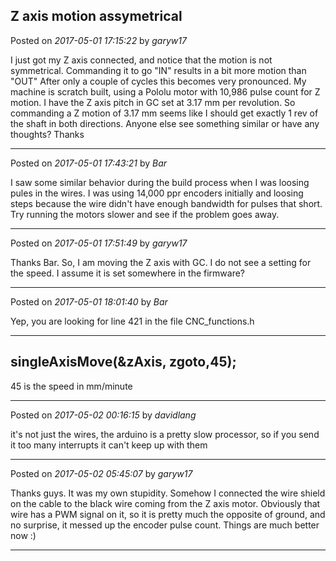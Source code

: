 ## Z axis motion assymetrical
Posted on *2017-05-01 17:15:22* by *garyw17*

I just got my Z axis connected, and notice that the motion is not symmetrical.  Commanding it to go "IN" results in a bit more motion than "OUT"  After only a couple of cycles this becomes very pronounced.  My machine is scratch built, using a Pololu motor with 10,986 pulse count for Z motion.  I have the Z axis pitch in GC set at 3.17 mm per revolution.  So commanding a Z motion of 3.17 mm seems like I should get exactly 1 rev of the shaft in both directions.  Anyone else see something similar or have any thoughts?  Thanks

---

Posted on *2017-05-01 17:43:21* by *Bar*

I saw some similar behavior during the build process when I was loosing pules in the wires. I was using 14,000 ppr encoders initially and loosing steps because the wire didn't have enough bandwidth for pulses that short. Try running the motors slower and see if the problem goes away.

---

Posted on *2017-05-01 17:51:49* by *garyw17*

Thanks Bar.  So, I am moving the Z axis with GC.  I do not see a setting for the speed.  I assume it is set somewhere in the firmware?

---

Posted on *2017-05-01 18:01:40* by *Bar*

Yep, you are looking for line 421 in the file CNC_functions.h 

---
singleAxisMove(&zAxis, zgoto,45);
---

45 is the speed in mm/minute

---

Posted on *2017-05-02 00:16:15* by *davidlang*

it's not just the wires, the arduino is a pretty slow processor, so if you send it too many interrupts it can't keep up with them

---

Posted on *2017-05-02 05:45:07* by *garyw17*

Thanks guys.  It was my own stupidity.  Somehow I connected the wire shield on the cable to the black wire coming from the Z axis motor.  Obviously that wire has a PWM signal on it, so it is pretty much the opposite of ground, and no surprise, it messed up the encoder pulse count.  Things are much better now :)

---

